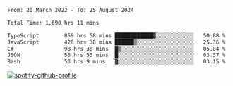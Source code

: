 <!--START_SECTION:waka-->

```txt
From: 20 March 2022 - To: 25 August 2024

Total Time: 1,690 hrs 11 mins

TypeScript        859 hrs 58 mins ████████████▓░░░░░░░░░░░░   50.88 %
JavaScript        428 hrs 38 mins ██████▒░░░░░░░░░░░░░░░░░░   25.36 %
C#                98 hrs 38 mins  █▒░░░░░░░░░░░░░░░░░░░░░░░   05.84 %
JSON              56 hrs 53 mins  █░░░░░░░░░░░░░░░░░░░░░░░░   03.37 %
Bash              53 hrs 9 mins   ▓░░░░░░░░░░░░░░░░░░░░░░░░   03.15 %
```

<!--END_SECTION:waka-->
[![spotify-github-profile](https://spotify-github-profile.vercel.app/api/view?uid=c00zprrvy9xiloa9qnco3hmng&cover_image=true&theme=novatorem&show_offline=false&background_color=121212&bar_color=53b14f&bar_color_cover=false)](https://spotify-github-profile.vercel.app/api/view?uid=c00zprrvy9xiloa9qnco3hmng&redirect=true)



